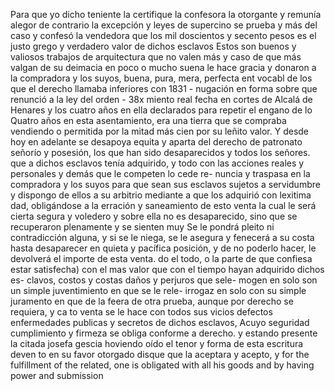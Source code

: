 Para que yo dicho teniente la certifique la confesora
la otorgante y remunía alegor de contrario la excepción y leyes de supercino se prueba y más del caso y confesó la vendedora que los mil doscientos y secento pesos es el justo grego y verdadero valor de dichos esclavos
Estos son buenos y valiosos trabajos de arquitectura que no valen más y caso de que más valgan de su deimacia en poco o mucho suena le hace gracia y donaron a la compradora y los suyos, buena, pura, mera, perfecta ent
vocabl de los que el derecho llamaba inferiores con 1831 - nugación en forma sobre que renunció a la ley del orden - 38x miento real fecha en cortes de Alcalá de Henares y los cuatro años en ella declarados para repetir el engano de lo
Quatro años en esta asentamiento, era una tierra que se compraba vendiendo o permitida por la mitad más cien por su leñito valor. Y desde hoy en adelante se desapoya equita y aparta del derecho de patronato señorío y posesión, los que han sido desaparecidos y todos los señores.
que a dichos esclavos tenía adquirido, y todo con las acciones reales y personales y demás que le competen lo cede re- nuncia y traspasa en la compradora y los suyos para que sean sus esclavos sujetos a servidumbre y dispongo de
ellos a su arbitrio mediante a que los adquirió con lexitima
dad, obligándose a la erración y saneamiento de esto venta
la cual le será cierta segura y voledero y sobre ella no
es desaparecido, sino que se recuperaron plenamente y se
sienten muy
Se le pondrá pleito ni contradicción alguna, y si se le niega, se le asegura y fenecerá a su costa hasta desaparecer en quieta y pacífica posición, y de no poderlo hacer, le devolverá el importe de esta venta.
do el todo, o la parte de que confiesa estar satisfecha) con el mas valor que con el tiempo hayan adquirido dichos es- clavos, costos y costas daños y perjuros que sele- mogen en solo son un simple juventimiento en que se le rele-
irrogaz en solo con su simple juramento en que de la feera de otra prueba, aunque por derecho se requiera, y ca to venta se le hace con todos sus vicios defectos enfermedades publicas y secretos de dichos esclavos, Acuyo
seguridad cumplimiento y firmeza se obliga conforme
a derecho. y estando presente la citada josefa gescia
hoviendo oído el tenor y forma de esta escritura deven
to en su favor otorgado disque que la aceptara y acepto, y
for the fulfillment of the related, one is obligated with all his goods and by having power and submission